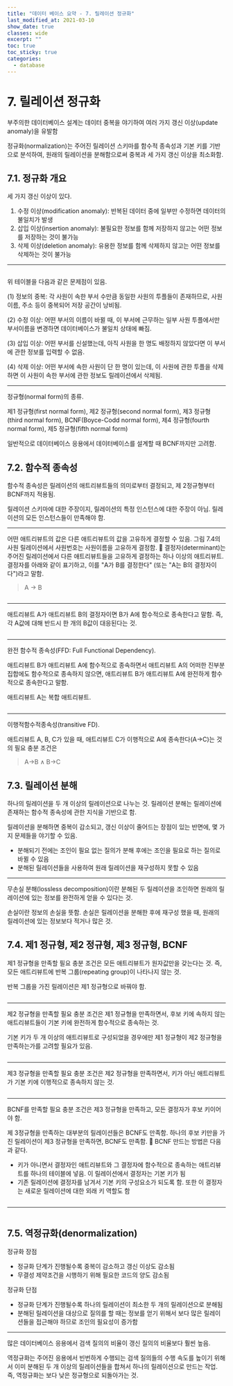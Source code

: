 ```yaml
---
title: "데이터 베이스 요약 - 7. 릴레이션 정규화"
last_modified_at: 2021-03-10
show_date: true
classes: wide
excerpt: ""
toc: true
toc_sticky: true
categories:
  - database
---
```


# 7. 릴레이션 정규화
부주의한 데이터베이스 설계는 데이터 중복을 야기하여 여러 가지 갱신 이상(update anomaly)을 유발함 

정규화(normalization)는 주어진 릴레이션 스키마를 함수적 종속성과 기본 키를 기반으로 분석하여, 
원래의 릴레이션을 분해함으로써 중복과 세 가지 갱신 이상을 최소화함. 

## 7.1. 정규화 개요
세 가지 갱신 이상이 있다. 
1. 수정 이상(modification anomaly): 반복된 데이터 중에 일부만 수정하면 데이터의 불일치가 발생 
2. 삽입 이상(insertion anomaly): 불필요한 정보를 함께 저장하지 않고는 어떤 정보를 저장하는 것이 불가능 
3. 삭제 이상(deletion anomaly): 유용한 정보를 함께 삭제하지 않고는 어떤 정보를 삭제하는 것이 불가능 

---

<figure style="width: 600px" class="align-center">
 	<img src="{{ '/assets/img/2021-03-10-database_system_7/1.png' }}" alt=""> 
</figure> 

위 테이블을 다음과 같은 문제점이 있음. 

(1) 정보의 중복:
각 사원이 속한 부서 수만큼 동일한 사원의 투플들이 존재하므로, 사원이름, 주소 등이 중복되어 저장 공간이 낭비됨. 

(2) 수정 이상: 
어떤 부서의 이름이 바뀔 때, 이 부서에 근무하는 일부 사원 투플에서만 부서이름을 변경하면 데이터베이스가 불일치 상태에 빠짐. 

(3) 삽입 이상: 
어떤 부서를 신설했는데, 아직 사원을 한 명도 배정하지 않았다면 이 부서에 관한 정보를 입력할 수 없음. 

(4) 삭제 이상: 
어떤 부서에 속한 사원이 단 한 명이 있는데, 이 사원에 관한 투플을 삭제하면 이 사원이 속한 부서에 관한 정보도 릴레이션에서 삭제됨. 

---

정규형(normal form)의 종류. 

제1 정규형(first normal form), 제2 정규형(second normal form), 
제3 정규형(third normal form), BCNF(Boyce-Codd normal form), 
제4 정규형(fourth normal form), 제5 정규형(fifth normal form) 

일반적으로 데이터베이스 응용에서 데이터베이스를 설계할 때 BCNF까지만 고려함.

## 7.2. 함수적 종속성
함수적 종속성은 릴레이션의 애트리뷰트들의 의미로부터 결정되고, 제 2정규형부터 BCNF까지 적용됨. 

릴레이션 스키마에 대한 주장이지, 릴레이션의 특정 인스턴스에 대한 주장이 아님. 
릴레이션의 모든 인스턴스들이 만족해야 함. 

---

어떤 애트리뷰트의 값은 다른 애트리뷰트의 값을 고유하게 결정할 수 있음. 
그림 7.4의 사원 릴레이션에서 사원번호는 사원이름을 고유하게 결정함. 

결정자(determinant)는 주어진 릴레이션에서 다른 애트리뷰트들을 고유하게 결정하는 하나 이상의 애트리뷰트. 
결정자를 아래와 같이 표기하고, 이를 "A가 B를 결정한다" (또는 "A는 B의 결정자이다")라고 말함.  
> A → B

<figure style="width: 600px" class="align-center">
 	<img src="{{ '/assets/img/2021-03-10-database_system_7/2.png' }}" alt=""> 
</figure> 

---

애트리뷰트 A가 애트리뷰트 B의 결정자이면 B가 A에 함수적으로 종속한다고 말함. 
즉, 각 A값에 대해 반드시 한 개의 B값이 대응된다는 것.

<figure style="width: 600px" class="align-center">
 	<img src="{{ '/assets/img/2021-03-10-database_system_7/3.png' }}" alt=""> 
</figure> 

---

완전 함수적 종속성(FFD: Full Functional Dependency). 

애트리뷰트 B가 애트리뷰트 A에 함수적으로 종속하면서 애트리뷰트 A의 어떠한 진부분 집합에도 함수적으로 종속하지 않으면, 
애트리뷰트 B가 애트리뷰트 A에 완전하게 함수적으로 종속한다고 말함. 

애트리뷰트 A는 복합 애트리뷰트.

<figure style="width: 600px" class="align-center">
 	<img src="{{ '/assets/img/2021-03-10-database_system_7/4.png' }}" alt=""> 
</figure> 

---

이행적함수적종속성(transitive FD).

애트리뷰트 A, B, C가 있을 때, 애트리뷰트 C가 이행적으로 A에 종속한다(A→C)는 것의 필요 충분 조건은
> A→B ∧ B→C

## 7.3. 릴레이션 분해
하나의 릴레이션을 두 개 이상의 릴레이션으로 나누는 것. 
릴레이션 분해는 릴레이션에 존재하는 함수적 종속성에 관한 지식을 기반으로 함. 

릴레이션을 분해하면 중복이 감소되고, 갱신 이상이 줄어드는 장점이 있는 반면에, 
몇 가지 문제들을 야기할 수 있음. 
- 분해되기 전에는 조인이 필요 없는 질의가 분해 후에는 조인을 필요로 하는 질의로 바뀔 수 있음 
- 분해된 릴레이션들을 사용하여 원래 릴레이션을 재구성하지 못할 수 있음 

---

무손실 분해(lossless decomposition)이란 
분해된 두 릴레이션을 조인하면 원래의 릴레이션에 있는 정보를 완전하게 얻을 수 있다는 것. 

손실이란 정보의 손실을 뜻함. 
손실은 릴레이션을 분해한 후에 재구성 했을 때, 원래의 릴레이션에 있는 정보보다 적거나 많은 것.

## 7.4. 제1 정규형, 제2 정규형, 제3 정규형, BCNF
제1 정규형을 만족할 필요 충분 조건은 모든 애트리뷰트가 원자값만을 갖는다는 것. 
즉, 모든 애트리뷰트에 반복 그룹(repeating group)이 나타나지 않는 것.

반복 그룹을 가진 릴레이션은 제1 정규형으로 바꿔야 함.  

<figure style="width: 600px" class="align-center">
 	<img src="{{ '/assets/img/2021-03-10-database_system_7/5.png' }}" alt=""> 
</figure> 

---

제2 정규형을 만족할 필요 충분 조건은 제1 정규형을 만족하면서, 
후보 키에 속하지 않는 애트리뷰트들이 기본 키에 완전하게 함수적으로 종속하는 것. 

기본 키가 두 개 이상의 애트리뷰트로 구성되었을 경우에만 제1 정규형이 제2 정규형을 만족하는가를 고려할 필요가 있음. 

<figure style="width: 600px" class="align-center">
 	<img src="{{ '/assets/img/2021-03-10-database_system_7/6.png' }}" alt=""> 
</figure> 

---

제3 정규형을 만족할 필요 충분 조건은 제2 정규형을 만족하면서, 
키가 아닌 애트리뷰트가 기본 키에 이행적으로 종속하지 않는 것. 

<figure style="width: 600px" class="align-center">
 	<img src="{{ '/assets/img/2021-03-10-database_system_7/7.png' }}" alt=""> 
</figure> 

---

BCNF를 만족할 필요 충분 조건은 제3 정규형을 만족하고, 
모든 결정자가 후보 키이어야 함. 

제 3정규형을 만족하는 대부분의 릴레이션들은 BCNF도 만족함. 
하나의 후보 키만을 가진 릴레이션이 제3 정규형을 만족하면, BCNF도 만족함. 

BCNF 만드는 방법은 다음과 같다. 
- 키가 아니면서 결정자인 애트리뷰트와 그 결정자에 함수적으로 종속하는 애트리뷰트를 하나의 테이블에 넣음. 이 릴레이션에서 결정자는 기본 키가 됨 
- 기존 릴레이션에 결정자를 남겨서 기본 키의 구성요소가 되도록 함. 또한 이 결정자는 새로운 릴레이션에 대한 외래 키 역할도 함 

<figure style="width: 600px" class="align-center">
 	<img src="{{ '/assets/img/2021-03-10-database_system_7/8.png' }}" alt=""> 
</figure> 

---

<figure style="width: 600px" class="align-center">
 	<img src="{{ '/assets/img/2021-03-10-database_system_7/9.png' }}" alt=""> 
</figure> 

## 7.5. 역정규화(denormalization)
정규화 장점
- 정규화 단계가 진행될수록 중복이 감소하고 갱신 이상도 감소됨 
- 무결성 제약조건을 시행하기 위해 필요한 코드의 양도 감소됨 

정규화 단점
- 정규화 단계가 진행될수록 하나의 릴레이션이 최소한 두 개의 릴레이션으로 분해됨 
- 분해된 릴레이션을 대상으로 질의를 할 때는 정보를 얻기 위해서 보다 많은 릴레이션들을 접근해야 하므로 조인의 필요성이 증가함 

---

많은 데이터베이스 응용에서 검색 질의의 비율이 갱신 질의의 비율보다 훨씬 높음. 

역정규화는 주어진 응용에서 빈번하게 수행되는 검색 질의들의 수행 속도를 높이기 위해서 이미 분해된 두 개 이상의 릴레이션들을 합쳐서 하나의 릴레이션으로 만드는 작업. 
즉, 역정규화는 보다 낮은 정규형으로 되돌아가는 것.

<figure style="width: 600px" class="align-center">
 	<img src="{{ '/assets/img/2021-03-10-database_system_7/10.png' }}" alt=""> 
</figure> 
